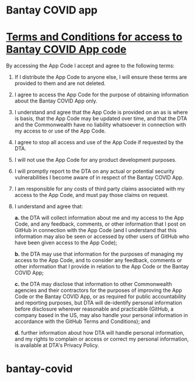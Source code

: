 # Bantay COVID app

# [Terms and Conditions for access to Bantay COVID App code](https://github.com/islarky88/bantay-covid/blob/master/LICENSE.md)
By accessing the App Code I accept and agree to the following terms:

1. If I distribute the App Code to anyone else, I will ensure these terms are provided to them and are not deleted.
2. I agree to access the App Code for the purpose of obtaining information about the Bantay COVID App only.
3. I understand and agree that the App Code is provided on an as is where is basis, that the App Code may be updated over time, and that the DTA and the Commonwealth have no liability whatsoever in connection with my access to or use of the App Code.

4. I agree to stop all access and use of the App Code if requested by the DTA.
5. I will not use the App Code for any product development purposes.
6. I will promptly report to the DTA on any actual or potential security vulnerabilities I become aware of in respect of the Bantay COVID App.
7. I am responsible for any costs of third party claims associated with my access to the App Code, and must pay those claims on request.
8. I understand and agree that:

    **a.** the DTA will collect information about me and my access to the App Code, and any feedback, comments, or other information that I post on GitHub in connection with the App Code (and I understand that this information may also be seen or accessed by other users of GitHub who have been given access to the App Code);

    **b.** the DTA may use that information for the purposes of managing my access to the App Code, and to consider any feedback, comments or other information that I provide in relation to the App Code or the Bantay COVID App;

    **c.** the DTA may disclose that information to other Commonwealth agencies and their contractors for the purposes of improving the App Code or the Bantay COVID App, or as required for public accountability and reporting purposes, but DTA will de-identify personal information before disclosure wherever reasonable and practicable (GitHub, a company based in the US, may also handle your personal information in accordance with the GitHub Terms and Conditions); and

    **d.** further information about how DTA will handle personal information, and my rights to complain or access or correct my personal information, is available at DTA's Privacy Policy.
# bantay-covid
